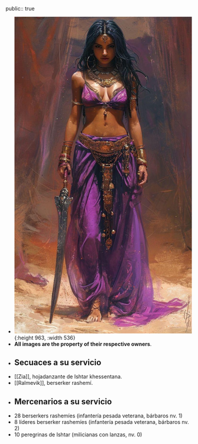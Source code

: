 public:: true

- ![WhatsApp Image 2025-02-23 at 16.25.27.jpeg](../assets/WhatsApp_Image_2025-02-23_at_16.25.27_1740340945380_0.jpeg){:height 963, :width 536}
- **All images are the property of their respective owners**.
- ## Secuaces a su servicio
- [[Zia]], hojadanzante de Ishtar khessentana.
- [[Ralmevik]], berserker rashemí.
- ## Mercenarios a su servicio
- 28 berserkers rashemíes (infantería pesada veterana, bárbaros nv. 1)
- 8 líderes berserker rashemíes (infantería pesada veterana, bárbaros nv. 2)
- 10 peregrinas de Ishtar (milicianas con lanzas, nv. 0)